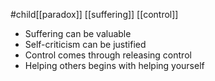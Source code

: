 #child[[paradox]] [[suffering]] [[control]] 

- Suffering can be valuable
- Self-criticism can be justified
- Control comes through releasing control
- Helping others begins with helping yourself
